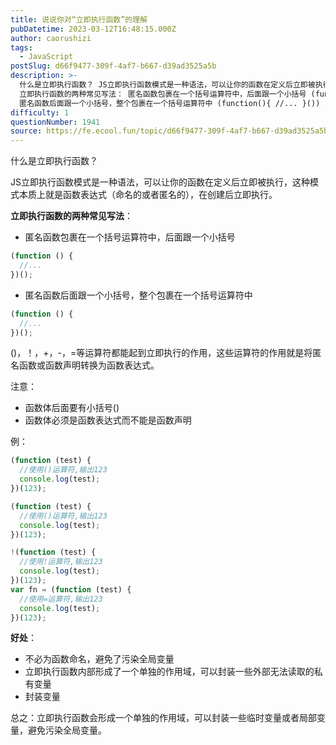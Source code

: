 ```yaml
---
title: 说说你对“立即执行函数”的理解
pubDatetime: 2023-03-12T16:48:15.000Z
author: caorushizi
tags:
  - JavaScript
postSlug: d66f9477-309f-4af7-b667-d39ad3525a5b
description: >-
  什么是立即执行函数？ JS立即执行函数模式是一种语法，可以让你的函数在定义后立即被执行，这种模式本质上就是函数表达式（命名的或者匿名的），在创建后立即执行。
  立即执行函数的两种常见写法： 匿名函数包裹在一个括号运算符中，后面跟一个小括号 (function(){ //... })()
  匿名函数后面跟一个小括号，整个包裹在一个括号运算符中 (function(){ //... }()) ()，！，+
difficulty: 1
questionNumber: 1941
source: https://fe.ecool.fun/topic/d66f9477-309f-4af7-b667-d39ad3525a5b
---
```


什么是立即执行函数？

JS立即执行函数模式是一种语法，可以让你的函数在定义后立即被执行，这种模式本质上就是函数表达式（命名的或者匿名的），在创建后立即执行。

**立即执行函数的两种常见写法**：

- 匿名函数包裹在一个括号运算符中，后面跟一个小括号

```js
(function () {
  //...
})();
```

- 匿名函数后面跟一个小括号，整个包裹在一个括号运算符中

```js
(function () {
  //...
})();
```

()，！，+，-，=等运算符都能起到立即执行的作用，这些运算符的作用就是将匿名函数或函数声明转换为函数表达式。

注意：

- 函数体后面要有小括号()
- 函数体必须是函数表达式而不能是函数声明

例：

```js
(function (test) {
  //使用()运算符,输出123
  console.log(test);
})(123);

(function (test) {
  //使用()运算符,输出123
  console.log(test);
})(123);

!(function (test) {
  //使用!运算符,输出123
  console.log(test);
})(123);
var fn = (function (test) {
  //使用=运算符,输出123
  console.log(test);
})(123);
```

**好处**：

- 不必为函数命名，避免了污染全局变量
- 立即执行函数内部形成了一个单独的作用域，可以封装一些外部无法读取的私有变量
- 封装变量

总之：立即执行函数会形成一个单独的作用域，可以封装一些临时变量或者局部变量，避免污染全局变量。
